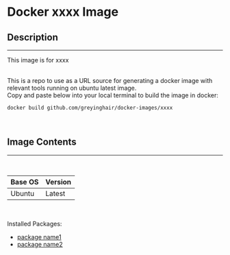 # Docker xxxx Image

## Description
--------------

This image is for xxxx </br>
</br>

This is a repo to use as a URL source for generating a docker image with relevant tools running on ubuntu latest image.  
Copy and paste below into your local terminal to build the image in docker: </br>

    docker build github.com/greyinghair/docker-images/xxxx

</br>

## Image Contents
-----------------
</br>

Base OS | Version | 
------- | ------- |
Ubuntu  | Latest  |

</br>

Installed Packages: </br>
 - [package name1](URL)
 - [package name2](URL)